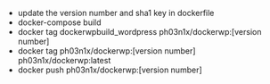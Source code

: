 - update the version number and sha1 key in dockerfile
- docker-compose build
- docker tag dockerwpbuild_wordpress ph03n1x/dockerwp:[version number]
- docker tag ph03n1x/dockerwp:[version number] ph03n1x/dockerwp:latest
- docker push ph03n1x/dockerwp:[version number]